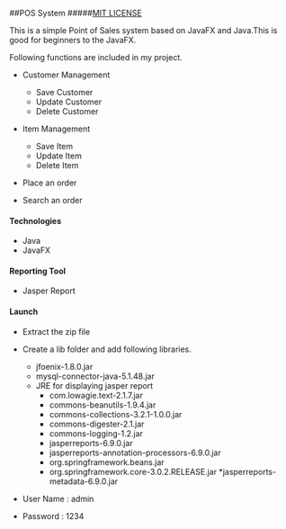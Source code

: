 
##POS System 
#####[MIT LICENSE](LICENSE)


This is a simple Point of Sales system based on JavaFX and Java.This is good for beginners to the JavaFX.

Following functions are included in my project.  
* Customer Management
    * Save Customer
    * Update Customer
    * Delete Customer
    
* Item Management
    * Save Item
    * Update Item
    * Delete Item
    
* Place an order

* Search an order

#### Technologies
* Java
* JavaFX

#### Reporting Tool
* Jasper Report

#### Launch
* Extract the zip file
* Create a lib folder and add following libraries.
    * jfoenix-1.8.0.jar
    * mysql-connector-java-5.1.48.jar
    * JRE for displaying jasper report
        * com.lowagie.text-2.1.7.jar
        * commons-beanutils-1.9.4.jar
        * commons-collections-3.2.1-1.0.0.jar
        * commons-digester-2.1.jar
        * commons-logging-1.2.jar
        * jasperreports-6.9.0.jar
        * jasperreports-annotation-processors-6.9.0.jar
        * org.springframework.beans.jar
        * org.springframework.core-3.0.2.RELEASE.jar
        *jasperreports-metadata-6.9.0.jar
        
   
 * User Name : admin
 * Password : 1234
 
    


